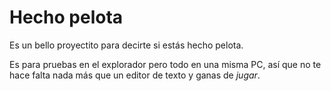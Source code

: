 # Hecho pelota

Es un bello proyectito para decirte si estás hecho pelota.

Es para pruebas en el explorador pero todo en una misma PC, así que no te hace falta nada más que un editor de texto y ganas de *jugar*.

